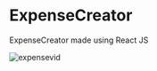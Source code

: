 # ExpenseCreator
ExpenseCreator made using React JS

![expensevid](https://user-images.githubusercontent.com/42092917/126170048-d556bd76-b329-4b57-907b-12fd107e633b.gif)
